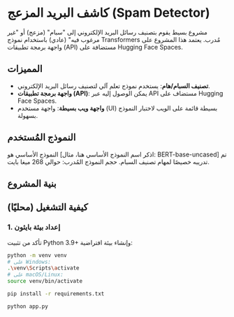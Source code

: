 # كاشف البريد المزعج (Spam Detector)

مشروع بسيط يقوم بتصنيف رسائل البريد الإلكتروني إلى "سبام" (مزعج) أو "غير مرغوب فيه" (عادي) باستخدام نموذج Transformers مُدرب. يعتمد هذا المشروع على واجهة برمجة تطبيقات (API) مستضافة على Hugging Face Spaces.

## المميزات

* **تصنيف السبام/هام**: يستخدم نموذج تعلم آلي لتصنيف رسائل البريد الإلكتروني.
* **واجهة برمجة تطبيقات (API)**: يمكن الوصول إليه عبر API مستضاف على Hugging Face Spaces.
* **واجهة ويب بسيطة**: واجهة مستخدم (UI) بسيطة قائمة على الويب لاختبار النموذج بسهولة.

## النموذج المُستخدم

النموذج الأساسي هو [اذكر اسم النموذج الأساسي هنا، مثال: BERT-base-uncased] تم تدريبه خصيصًا لمهام تصنيف السبام.
حجم النموذج المُدرب: حوالي 268 ميغا بايت.

## بنية المشروع


## كيفية التشغيل (محليًا)

### 1. إعداد بيئة بايثون

تأكد من تثبيت Python 3.9+ وإنشاء بيئة افتراضية:

```bash
python -m venv venv
# على Windows:
.\venv\Scripts\activate
# على macOS/Linux:
source venv/bin/activate

pip install -r requirements.txt

python app.py

